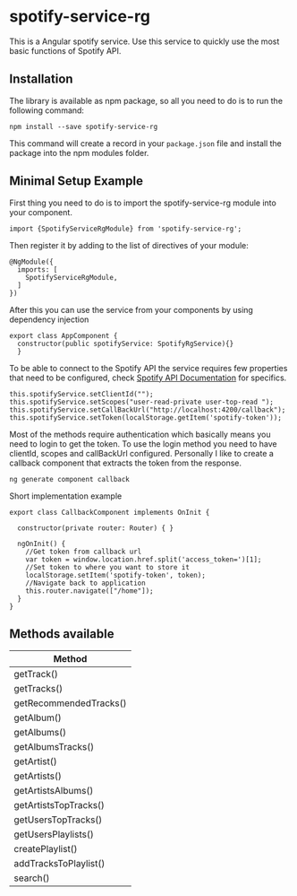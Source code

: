 [Spotify API Documentation]: https://developer.spotify.com/documentation/web-api/
# spotify-service-rg

This is a Angular spotify service. Use this service to quickly use the most basic functions of Spotify API.


## Installation

The library is available as npm package, so all you need to do is to run the following command:

```
npm install --save spotify-service-rg
```

This command will create a record in your `package.json` file and install the package into the npm modules folder.


## Minimal Setup Example

First thing you need to do is to import the spotify-service-rg module into your component.
```
import {SpotifyServiceRgModule} from 'spotify-service-rg';
```

Then register it by adding to the list of directives of your module:
```
@NgModule({
  imports: [
    SpotifyServiceRgModule,
  ]
})
```

After this you can use the service from your components by using dependency injection
```
export class AppComponent {
  constructor(public spotifyService: SpotifyRgService){}
  }
```

To be able to connect to the Spotify API the service requires few properties that need to be configured, check [Spotify API Documentation][] for specifics.
```
this.spotifyService.setClientId("");
this.spotifyService.setScopes("user-read-private user-top-read ");
this.spotifyService.setCallBackUrl("http://localhost:4200/callback");
this.spotifyService.setToken(localStorage.getItem('spotify-token'));
```

Most of the methods require authentication which basically means you need to login to get the token.
To use the login method you need to have clientId, scopes and callBackUrl configured.
Personally I like to create a callback component that extracts the token from the response.
```
ng generate component callback
```

Short implementation example
```
export class CallbackComponent implements OnInit {

  constructor(private router: Router) { }

  ngOnInit() {
    //Get token from callback url
    var token = window.location.href.split('access_token=')[1];
    //Set token to where you want to store it
    localStorage.setItem('spotify-token', token);
    //Navigate back to application
    this.router.navigate(["/home"]);
  }
}
```

## Methods available
| Method        |
| ------------- |
| getTrack()      | 
| getTracks()    | 
|getRecommendedTracks()|
| getAlbum()      | 
| getAlbums()    | 
| getAlbumsTracks() | 
| getArtist()      | 
| getArtists()    | 
| getArtistsAlbums() | 
| getArtistsTopTracks() | 
| getUsersTopTracks()    | 
| getUsersPlaylists()    | 
| createPlaylist() | 
| addTracksToPlaylist() |
|search()|



    


